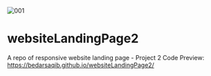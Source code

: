 ![001](https://github.com/bedarsaqib/websiteLandingPage2/assets/124094939/1d2edeba-9969-47b2-a232-c6a16773386d)
# websiteLandingPage2
A repo of responsive website landing page - Project 2
Code Preview: https://bedarsaqib.github.io/websiteLandingPage2/
